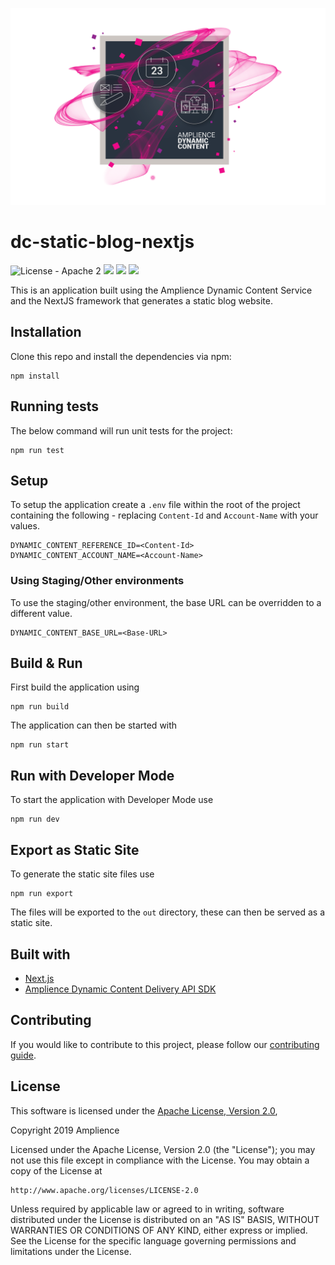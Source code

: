 [![Amplience Dynamic Content](media/header.png)](https://amplience.com/dynamic-content)

# dc-static-blog-nextjs

![License - Apache 2](https://img.shields.io/badge/license-Apache%202-blue.svg)
![](https://img.shields.io/badge/node-v10%2B-blue.svg)
![](https://img.shields.io/badge/nextjs-v9%2B-blue.svg)
![](https://img.shields.io/badge/amplience%20delivery%20sdk-v0.3.0%2B-blue.svg)

This is an application built using the Amplience Dynamic Content Service and the NextJS framework that generates a static blog website.

## Installation

Clone this repo and install the dependencies via npm:

```
npm install
```

## Running tests

The below command will run unit tests for the project:

```
npm run test
```

## Setup

To setup the application create a `.env` file within the root of the project containing the following - replacing `Content-Id` and `Account-Name` with your values.

```
DYNAMIC_CONTENT_REFERENCE_ID=<Content-Id>
DYNAMIC_CONTENT_ACCOUNT_NAME=<Account-Name>
```

### Using Staging/Other environments

To use the staging/other environment, the base URL can be overridden to a different value.

```
DYNAMIC_CONTENT_BASE_URL=<Base-URL>
```

## Build & Run  
First build the application using
```
npm run build
```
The application can then be started with
```
npm run start
```

## Run with Developer Mode
To start the application with Developer Mode use
```
npm run dev
```

## Export as Static Site
To generate the static site files use
```
npm run export 
```
The files will be exported to the `out` directory, these can then be served as a static site.

## Built with

- [Next.js](https://nextjs.org/)
- [Amplience Dynamic Content Delivery API SDK](https://github.com/amplience/dc-delivery-sdk-js)

## Contributing

If you would like to contribute to this project, please follow our [contributing guide](./CONTRIBUTING.md).

## License

This software is licensed under the [Apache License, Version 2.0](http://www.apache.org/licenses/LICENSE-2.0),

Copyright 2019 Amplience

Licensed under the Apache License, Version 2.0 (the "License");
you may not use this file except in compliance with the License.
You may obtain a copy of the License at

    http://www.apache.org/licenses/LICENSE-2.0

Unless required by applicable law or agreed to in writing, software
distributed under the License is distributed on an "AS IS" BASIS,
WITHOUT WARRANTIES OR CONDITIONS OF ANY KIND, either express or implied.
See the License for the specific language governing permissions and
limitations under the License.
